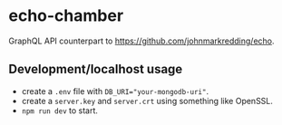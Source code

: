 # echo-chamber
GraphQL API counterpart to https://github.com/johnmarkredding/echo.

## Development/localhost usage
- create a `.env` file with `DB_URI="your-mongodb-uri"`.
- create a `server.key` and `server.crt` using something like OpenSSL.
- `npm run dev` to start.